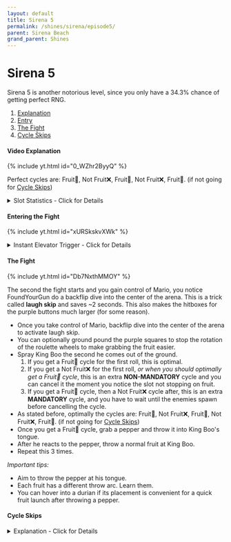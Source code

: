 ```yaml
---
layout: default 
title: Sirena 5
permalink: /shines/sirena/episode5/
parent: Sirena Beach
grand_parent: Shines
---
```


# Sirena 5  
Sirena 5 is another notorious level, since you only have a 34.3% chance of getting perfect RNG.  

1. [Explanation](/sms-guide/shines/sirena/episode5/#video-explanation)
2. [Entry](/sms-guide/shines/sirena/episode5/#entering-the-fight)
3. [The Fight](/sms-guide/shines/sirena/episode5/#the-fight)
4. [Cycle Skips](/sms-guide/shines/sirena/episode5/#cycle-skips)

#### Video Explanation
{% include yt.html id="0_WZhr2ByyQ" %}  

Perfect cycles are: Fruit🍍, Not Fruit❌, Fruit🍍, Not Fruit❌, Fruit🍍. (if not going for [Cycle Skips](#cycle-skips))  

<details markdown="block">
  <summary markdown="span">
    Slot Statistics - Click for Details
  </summary>
{: .text-gamma}
### Slot Statistics  

**# of extras or "n"** | **exactly n extras** | **n extras or fewer** | **more than n extras**
0 | 34.3% | 34.3% | 65.7%
1 | 30.87% | 65.17% | 34.83%
2 | 18.522% | 83.692% | 16.308%
3 | 9.261% | 92.953% | 7.047%
4 | 4.16745% | 97.12045% | 2.87955%
5 | 1.750329% | 98.870779% | 1.129221%
6 | 0.7001316% | 99.5709106% | 0.4290894%
7 | 0.27005076% | 99.84096136% | 0.15903864%
8 | 0.10126904% | 99.9422304% | 0.05776961%
9 | 0.03713198% | 99.97936237% | 0.02063763%
10 | 0.01336751% | 99.99272989% | 0.00727011%
11 | 0.00473939% | 99.99746928% | 0.00253072%
12 | 0.00165879% | 99.99912806% | 0.00087194%
13 | 0.0005742% | 99.99970226% | 0.00029774%
14 | 0.00019687% | 99.99989913% | 0.00010087%

Chance of getting a fruit cycle is 70% until going down to 3 health or below.  

### Slot Chances Based on Health
- Row = *What was last spawned*  
- Column = *What will be spawned next*

<img src="/sms-guide/assets/shines/sirena/episode5/slothealthstats.png">  
</details>  

#### Entering the Fight  
{% include yt.html id="xURSkskvXWk" %}  

<details markdown="block">
  <summary markdown="span">
    Instant Elevator Trigger - Click for Details
  </summary>
{: .text-gamma}
There is a small area you are able to get a ground pound that instantly triggers the elevator as shown in the video.  
<img src="/sms-guide/assets/shines/sirena/episode5/kbgptrigger.png">  
</details>  

#### The Fight  
{% include yt.html id="Db7NxthMMOY" %}  

The second the fight starts and you gain control of Mario, you notice FoundYourGun do a backflip dive into the center of the arena. This is a trick called **laugh skip** and saves ~2 seconds. This also makes the hitboxes for the purple buttons much larger (for some reason).  

- Once you take control of Mario, backflip dive into the center of the arena to activate laugh skip.
- You can optionally ground pound the purple squares to stop the rotation of the roulette wheels to make grabbing the fruit easier.
- Spray King Boo the second he comes out of the ground.
  1. If you get a Fruit🍍 cycle for the first roll, this is optimal.
  2. If you get a Not Fruit❌ for the first roll, *or when you should optimally get a Fruit🍍 cycle*, this is an extra **NON-MANDATORY** cycle and you can cancel it the moment you notice the slot not stopping on fruit.
  3. If you get a Fruit🍍 cycle, then a Not Fruit❌ cycle after, this is an extra **MANDATORY** cycle, and you have to wait until the enemies spawn before cancelling the cycle.
- As stated before, optimally the cycles are: Fruit🍍, Not Fruit❌, Fruit🍍, Not Fruit❌, Fruit🍍. (if not going for [Cycle Skips](#cycle-skips))
- Once you get a Fruit🍍 cycle, grab a pepper and throw it into King Boo's tongue.
- After he reacts to the pepper, throw a normal fruit at King Boo.
- Repeat this 3 times.

*Important tips:*  
- Aim to throw the pepper at his tongue.  
- Each fruit has a different throw arc. Learn them.  
- You can hover into a durian if its placement is convenient for a quick fruit launch after throwing a pepper.

#### Cycle Skips
<details markdown="block">
  <summary markdown="span">
    Explanation - Click for Details
  </summary>
{: .text-gamma}
An RNG strat that loses about 2 seconds each time you go for it, but has the potential to save around 10 seconds each time you get it. Getting a cycle skip is a 1/64 chance, is pure luck, and you need to do it twice to save up to 16 seconds (getting it twice is 1/4096 or a 0.017% chance). This doesn't include the odds that a perfect King Boo needs a Fruit🍍 cycle first, which reduces the odds even further to 0.7/4096, or around **1/5851**! Samura1Man was lucky enough to get it around [7th try](https://www.youtube.com/watch?v=DIcjtHJf4AI), and AverageTrey grinded for it for [18 months](https://www.youtube.com/watch?v=JFDljTWMRvE) before he got it. 

To go for it, you simply need to run under King Boo right when he starts to spin his slots after being sprayed on a Not Fruit❌ cycle. When you run under King Boo while his slots are spinning, you will get a roll once King Boo reappears. On its own this wouldn't be useful, but whenever King Boo reappears, his slots are set to random positions **regardless of the normal cycle rules**. So if this is done while the slots are spinning, you will get a cycle based on those random positions, with some possible leftover rotation if the slots don't have time to stop before King Boo reappears.
</details>  
